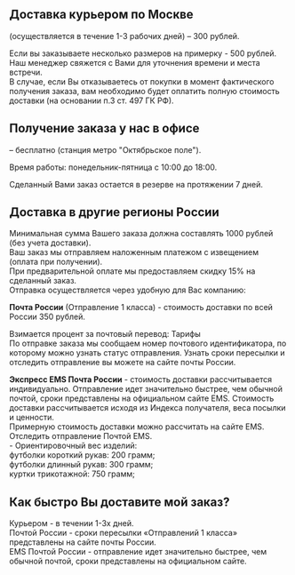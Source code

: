 <div class="row">
  <div class="about__col about__col--article col-12 col-sm-6 col-lg-3">
    <div class="about__figure about__figure--padding-bottom">
      <img src="img/article/delivery/delivery__pic1.jpg" alt="" class="about__img">
    </div>
  </div>
  <div class="about__col about__col--article col-12 col-sm-6 col-lg-3">
    <div class="heading heading--h4">
      <h2>Доставка курьером по Москве </h2>
    </div>
    <p>(осуществляется в течение 1-3 рабочих дней) – 300 рублей.</p>
    <p>Если вы заказываете несколько размеров на примерку - 500 рублей.<br>
      Наш менеджер свяжется с Вами для уточнения времени и места встречи.<br>
      В случае, если Вы отказываетесь от покупки в момент фактического получения заказа, вам необходимо будет оплатить
      полную стоимость доставки (на основании п.3 ст. 497 ГК РФ).</p>
    <div class="heading heading--h4">
      <h2>Получение заказа у нас в офисе</h2>
    </div>
    <p>– бесплатно (станция метро "Октябрьское поле").</p>
    <p>Время работы: понедельник-пятница с 10:00 до 18:00.</p>
    <p>Сделанный Вами заказ остается в резерве на протяжении 7 дней.</p>
  </div>
  <div class="about__col about__col--article col-12 col-sm-6 col-lg-3">
    <div class="heading heading--h4">
      <h2>Доставка в другие регионы России</h2>
    </div>
    <p>Минимальная сумма Вашего заказа должна составлять 1000 рублей (без учета доставки).<br>
      Ваш заказ мы отправляем наложенным платежом с извещением (оплата при получении).<br>
      При предварительной оплате мы предоставляем скидку 15% на сделанный заказ.<br>
      Отправка осуществляется через удобную для Вас компанию:</p>
    <p><b class="font-20">Почта России</b> (Отправление 1 класса) - стоимость доставки по всей России 350 рублей.</p>
    <p>Взимается процент за почтовый перевод: Тарифы<br>
      По отправке заказа мы сообщаем номер почтового идентификатора, по которому можно узнать статус отправления. Узнать
      сроки пересылки и отследить отправление вы можете на сайте почты России.</p>
  </div>
  <div class="about__col about__col--article col-12 col-sm-6 col-lg-3">
    <p><b class="font-20">Экспресс EMS Почта России</b> - стоимость доставки рассчитывается индивидуально. Отправление
      идет значительно быстрее, чем обычной почтой, сроки представлены на официальном сайте EMS. Стоимость доставки
      рассчитывается исходя из Индекса получателя, веса посылки и ценности.<br>
      Примерную стоимость доставки можно рассчитать на сайте EMS. Отследить отправление Почтой EMS.<br>
      - Ориентировочный вес изделий:<br>
      футболки короткий рукав: 200 грамм;<br>
      футболки длинный рукав: 300 грамм;<br>
      куртки трикотажной: 750 грамм;</p>
    <div class="heading heading--h4">
      <h2>Как быстро Вы доставите мой заказ?</h2>
    </div>
    <p><span class="accent">Курьером</span> - в течении 1-3х дней.<br>
      <span class="accent">Почтой России</span> - сроки пересылки «Отправлений 1 класса» представлены на сайте почты
      России.<br>
      <span class="accent">EMS Почтой России</span> - отправление идет значительно быстрее, чем обычной почтой, сроки
      представлены на официальном сайте.</p>
  </div>
</div>
